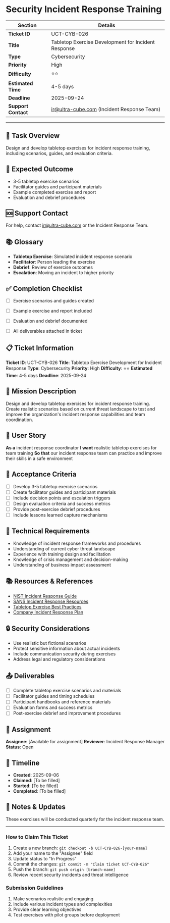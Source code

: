 # Security Incident Response Training

| Section                | Details                                                      |
|------------------------|--------------------------------------------------------------|
| **Ticket ID**          | UCT-CYB-026                                                  |
| **Title**              | Tabletop Exercise Development for Incident Response          |
| **Type**               | Cybersecurity                                                |
| **Priority**           | High                                                         |
| **Difficulty**         | ⭐⭐                                                          |
| **Estimated Time**     | 4-5 days                                                     |
| **Deadline**           | 2025-09-24                                                   |
| **Support Contact**    | ir@ultra-cube.com (Incident Response Team)                   |

---

## 📝 Task Overview
Design and develop tabletop exercises for incident response training, including scenarios, guides, and evaluation criteria.

## 🎯 Expected Outcome
- 3-5 tabletop exercise scenarios
- Facilitator guides and participant materials
- Example completed exercise and report
- Evaluation and debrief procedures

## 🆘 Support Contact
For help, contact ir@ultra-cube.com or the Incident Response Team.

## 📚 Glossary
- **Tabletop Exercise**: Simulated incident response scenario
- **Facilitator**: Person leading the exercise
- **Debrief**: Review of exercise outcomes
- **Escalation**: Moving an incident to higher priority

## ✅ Completion Checklist
- [ ] Exercise scenarios and guides created
- [ ] Example exercise and report included
- [ ] Evaluation and debrief documented
- [ ] All deliverables attached in ticket


## 📋 Ticket Information

**Ticket ID**: UCT-CYB-026
**Title**: Tabletop Exercise Development for Incident Response
**Type**: Cybersecurity
**Priority**: High
**Difficulty**: ⭐⭐
**Estimated Time**: 4-5 days
**Deadline**: 2025-09-24

## 🎯 Mission Description

Design and develop tabletop exercises for incident response training. Create realistic scenarios based on current threat landscape to test and improve the organization's incident response capabilities and team coordination.

## 👤 User Story

**As a** incident response coordinator
**I want** realistic tabletop exercises for team training
**So that** our incident response team can practice and improve their skills in a safe environment

## 📝 Acceptance Criteria

- [ ] Develop 3-5 tabletop exercise scenarios
- [ ] Create facilitator guides and participant materials
- [ ] Include decision points and escalation triggers
- [ ] Design evaluation criteria and success metrics
- [ ] Provide post-exercise debrief procedures
- [ ] Include lessons learned capture mechanisms

## 🔧 Technical Requirements

- Knowledge of incident response frameworks and procedures
- Understanding of current cyber threat landscape
- Experience with training design and facilitation
- Knowledge of crisis management and decision-making
- Understanding of business impact assessment

## 📚 Resources & References

- [NIST Incident Response Guide](https://csrc.nist.gov/publications/detail/sp/800-61/rev-2/final)
- [SANS Incident Response Resources](https://www.sans.org/)
- [Tabletop Exercise Best Practices](various-sources)
- [Company Incident Response Plan](internal-link)

## 🔒 Security Considerations

- Use realistic but fictional scenarios
- Protect sensitive information about actual incidents
- Include communication security during exercises
- Address legal and regulatory considerations

## 📤 Deliverables

- [ ] Complete tabletop exercise scenarios and materials
- [ ] Facilitator guides and timing schedules
- [ ] Participant handbooks and reference materials
- [ ] Evaluation forms and success metrics
- [ ] Post-exercise debrief and improvement procedures

## 👥 Assignment

**Assignee**: [Available for assignment]
**Reviewer**: Incident Response Manager
**Status**: Open

## 📅 Timeline

- **Created**: 2025-09-06
- **Claimed**: [To be filled]
- **Started**: [To be filled]
- **Completed**: [To be filled]

## 💬 Notes & Updates

These exercises will be conducted quarterly for the incident response team.

---

### How to Claim This Ticket

1. Create a new branch: `git checkout -b UCT-CYB-026-[your-name]`
2. Add your name to the "Assignee" field
3. Update status to "In Progress"
4. Commit the changes: `git commit -m "Claim ticket UCT-CYB-026"`
5. Push the branch: `git push origin [branch-name]`
6. Review recent security incidents and threat intelligence

### Submission Guidelines

1. Make scenarios realistic and engaging
2. Include various incident types and complexities
3. Provide clear learning objectives
4. Test exercises with pilot groups before deployment
